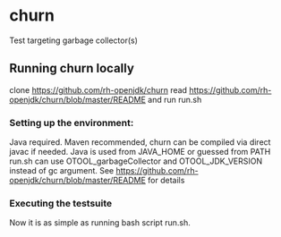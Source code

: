 # churn
Test targeting garbage collector(s)

## Running churn locally
clone https://github.com/rh-openjdk/churn read  https://github.com/rh-openjdk/churn/blob/master/README and run run.sh

### Setting up the environment:
Java required. Maven recommended, churn can be compiled via direct javac if needed.
Java is used from JAVA_HOME or guessed from PATH
run.sh can use OTOOL_garbageCollector and OTOOL_JDK_VERSION instead of gc argument. See https://github.com/rh-openjdk/churn/blob/master/README for details

### Executing the testsuite
Now it is as simple as running bash script run.sh.


